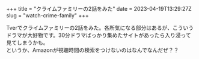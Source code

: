 +++
title = "クライムファミリーの2話をみた"
date = 2023-04-19T13:29:27Z
slug = "watch-crime-family"
+++

Tverでクライムファミリーの2話をみた。各所気になる部分はあるが、こういうドラマが大好物です。30分ドラマばっかり集めたサイトがあったら入り浸って見てしまうかも。  
というか、Amazonが視聴時間の検索をつけないのはなんでなんだぜ？？